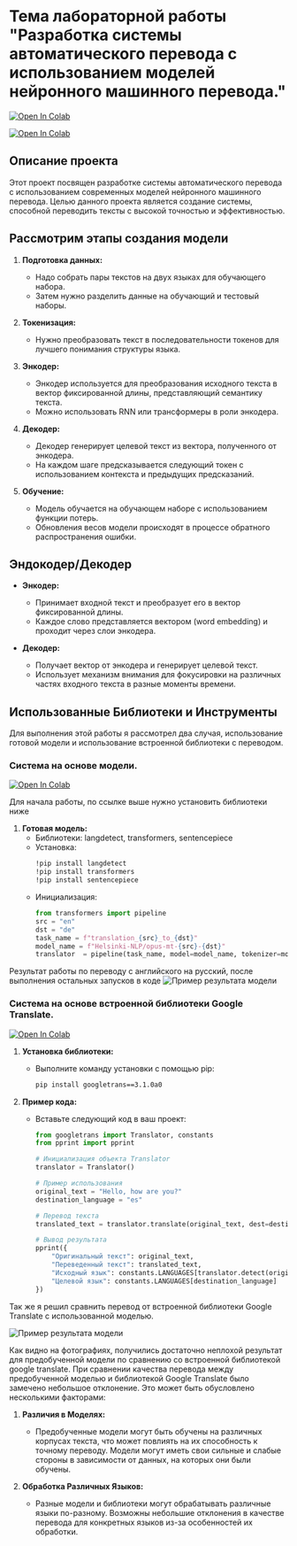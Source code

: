 # Тема лабораторной работы "Разработка системы автоматического перевода с использованием моделей нейронного машинного перевода."

[![Open In Colab](https://colab.research.google.com/assets/colab-badge.svg)](https://colab.research.google.com/drive/18fXF_kcnEd-QSQFHLqXb4wHSIuJ8xgEL#scrollTo=QbCkRm58uep4)

[![Open In Colab](https://colab.research.google.com/assets/colab-badge.svg)](https://colab.research.google.com/drive/1tBRjSFcwfnsshk0CVZfjfsN6--QBy75E#scrollTo=kTIGvJUxfp5S)

## Описание проекта

Этот проект посвящен разработке системы автоматического перевода с использованием современных моделей нейронного машинного перевода. Целью данного проекта является создание системы, способной переводить тексты с высокой точностью и эффективностью.

## Рассмотрим этапы создания модели

1. **Подготовка данных:**
   - Надо собрать пары текстов на двух языках для обучающего набора.
   - Затем нужно разделить данные на обучающий и тестовый наборы.

2. **Токенизация:**
   - Нужно преобразовать текст в последовательности токенов для лучшего понимания структуры языка.

3. **Энкодер:**
   - Энкодер используется для преобразования исходного текста в вектор фиксированной длины, представляющий семантику текста.
   - Можно использовать RNN или трансформеры в роли энкодера.

4. **Декодер:**
   - Декодер генерирует целевой текст из вектора, полученного от энкодера.
   - На каждом шаге предсказывается следующий токен с использованием контекста и предыдущих предсказаний.

5. **Обучение:**
   - Модель обучается на обучающем наборе с использованием функции потерь.
   - Обновления весов модели происходят в процессе обратного распространения ошибки.

## Эндокодер/Декодер

- **Энкодер:**
   - Принимает входной текст и преобразует его в вектор фиксированной длины.
   - Каждое слово представляется вектором (word embedding) и проходит через слои энкодера.

- **Декодер:**
   - Получает вектор от энкодера и генерирует целевой текст.
   - Использует механизм внимания для фокусировки на различных частях входного текста в разные моменты времени.

## Использованные Библиотеки и Инструменты

Для выполнения этой работы я рассмотрел два случая, использование готовой модели и использование встроенной библиотеки с переводом. 

### Система на основе модели.
[![Open In Colab](https://colab.research.google.com/assets/colab-badge.svg)](https://colab.research.google.com/drive/18fXF_kcnEd-QSQFHLqXb4wHSIuJ8xgEL#scrollTo=QbCkRm58uep4)

Для начала работы, по ссылке выше нужно установить библиотеки ниже

1. **Готовая модель:**
   - Библиотеки: langdetect, transformers, sentencepiece
   - Установка: 
     ```bash
     !pip install langdetect
     !pip install transformers
     !pip install sentencepiece
     ```
   - Инициализация:
     ```python
     from transformers import pipeline
     src = "en"
     dst = "de"
     task_name = f"translation_{src}_to_{dst}"
     model_name = f"Helsinki-NLP/opus-mt-{src}-{dst}"
     translator  = pipeline(task_name, model=model_name, tokenizer=model_name)

  Результат работы по переводу с английского на русский, после выполнения остальных запусков в коде
  ![Пример результата модели](https://github.com/Opetrek/Labwork1/blob/main/Lab-work2/%D0%9B%D0%B0%D0%B1.%D1%80%D0%B0%D0%B12%20-%20%D0%BF%D0%B5%D1%80%D0%B5%D0%B2%D0%BE%D0%B4%20%D1%82%D0%B5%D0%BA%D1%81%D1%82%D0%B0%20%D1%81%20%D0%BF%D0%BE%D0%BC%D0%BE%D1%89%D0%B8%20%D0%BC%D0%BE%D0%B4%D0%B5%D0%BB%D0%B8.png)

### Система на основе встроенной библиотеки Google Translate.

[![Open In Colab](https://colab.research.google.com/assets/colab-badge.svg)](https://colab.research.google.com/drive/1tBRjSFcwfnsshk0CVZfjfsN6--QBy75E#scrollTo=kTIGvJUxfp5S)

1. **Установка библиотеки:**
   - Выполните команду установки с помощью pip:
     ```bash
     pip install googletrans==3.1.0a0
     ```

2. **Пример кода:**
   - Вставьте следующий код в ваш проект:
     ```python
     from googletrans import Translator, constants
     from pprint import pprint

     # Инициализация объекта Translator
     translator = Translator()
     
     # Пример использования
     original_text = "Hello, how are you?"
     destination_language = "es"
     
     # Перевод текста
     translated_text = translator.translate(original_text, dest=destination_language).text
     
     # Вывод результата
     pprint({
         "Оригинальный текст": original_text,
         "Переведенный текст": translated_text,
         "Исходный язык": constants.LANGUAGES[translator.detect(original_text).lang],
         "Целевой язык": constants.LANGUAGES[destination_language]
     })
     ```

Так же я решил сравнить перевод от встроенной библиотеки Google Translate с использованной моделью.

![Пример результата модели](https://github.com/Opetrek/Labwork1/blob/main/Lab-work2/%D0%9B%D0%B0%D0%B1.%D1%80%D0%B0%D0%B12%20-%20%D0%BF%D0%B5%D1%80%D0%B5%D0%B2%D0%BE%D0%B4%20%D1%82%D0%B5%D0%BA%D1%81%D1%82%D0%B0%20%D1%81%20%D0%BF%D0%BE%D0%BC%D0%BE%D1%89%D0%B8%20%D0%B3%D1%83%D0%B3%D0%BB%20%D0%BF%D0%B5%D1%80%D0%B5%D0%B2%D0%BE%D0%B4%D1%87%D0%B8%D0%BA%D0%B0.png)

Как видно на фотографиях, получились достаточно неплохой результат для предобученной модели по сравнению со встроенной библиотекой google translate.
При сравнении качества перевода между предобученной моделью и библиотекой Google Translate было замечено небольшое отклонение. Это может быть обусловлено несколькими факторами:

1. **Различия в Моделях:**
   - Предобученные модели могут быть обучены на различных корпусах текста, что может повлиять на их способность к точному переводу. Модели могут иметь свои сильные и слабые стороны в зависимости от данных, на которых они были обучены.

2. **Обработка Различных Языков:**
   - Разные модели и библиотеки могут обрабатывать различные языки по-разному. Возможны небольшие отклонения в качестве перевода для конкретных языков из-за особенностей их обработки.
